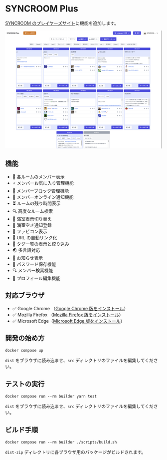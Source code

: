 # SYNCROOM Plus

[SYNCROOM のプレイヤーズサイト](https://syncroom.yamaha.com/play/)に機能を追加します。

![SYNCROOM-Plus](/docs/screenshot_2400x1800.jpg)

## 機能

- 👤 各ルームのメンバー表示
- ⭐ メンバーお気に入り管理機能
- 🚫 メンバーブロック管理機能
- 🔔 メンバーオンライン通知機能
- ⏳ ルームの残り時間表示
- 🔍 高度なルーム検索
- 🚫 満室表示切り替え
- 🔔 満室空き通知登録
- 🍎 ファビコン表示
- 🔗 URL の自動リンク化
- 🔖 タグ一覧の表示と絞り込み
- 🌏 多言語対応
- 📌 お知らせ表示
- 🔐 パスワード保存機能
- 🔍 メンバー検索機能
- 📝 プロフィール編集機能

## 対応ブラウザ

- ✅ Google Chrome （[Google Chrome 版をインストール](https://chrome.google.com/webstore/detail/syncroom-plus-%E3%83%AB%E3%83%BC%E3%83%A0%E4%B8%80%E8%A6%A7%E3%81%8C%E4%BE%BF%E5%88%A9%E3%81%AB%EF%BC%81/gpgdkbjhojmcmkpldiopicipgolddmfg?hl=ja)）
- ✅ Mozilla Firefox （[Mozilla Firefox 版をインストール](https://addons.mozilla.org/ja/firefox/addon/syncroom-plus/)）
- ✅ Microsoft Edge（[Microsoft Edge 版をインストール](https://microsoftedge.microsoft.com/addons/detail/syncroom-plus-%E3%83%AB%E3%83%BC%E3%83%A0%E4%B8%80%E8%A6%A7%E3%81%8C%E4%BE%BF%E5%88%A9%E3%81%AB/jidoehgenjfemiclndkcockblmbcihem?hl=ja)）

## 開発の始め方

```
docker compose up
```

`dist` をブラウザに読み込ませ、`src` ディレクトリのファイルを編集してください。

## テストの実行

```
docker compose run --rm builder yarn test
```

`dist` をブラウザに読み込ませ、`src` ディレクトリのファイルを編集してください。

## ビルド手順

```
docker compose run --rm builder ./scripts/build.sh
```

`dist-zip` ディレクトリに各ブラウザ用のパッケージがビルドされます。
